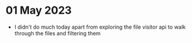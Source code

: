 # 01 May 2023

- I didn't do much today apart from exploring the file visitor api to walk through the files and
  filtering them